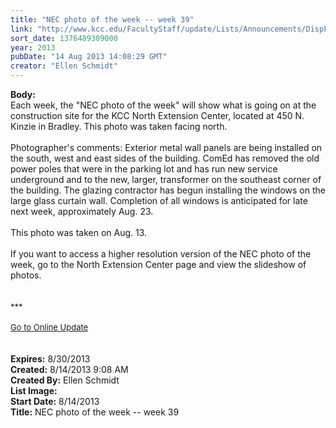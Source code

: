 ```yaml
---
title: "NEC photo of the week -- week 39"
link: "http://www.kcc.edu/FacultyStaff/update/Lists/Announcements/DispForm.aspx?ID=1197"
sort_date: 1376489309000
year: 2013
pubDate: "14 Aug 2013 14:08:29 GMT"
creator: "Ellen Schmidt"
---
```


<div><b>Body:</b> <div class="ExternalClass555CD0193B6A4AD4AEDE63C28A84AF39"><div>Each week, the &quot;NEC photo of the week&quot; will show what is going on at the construction site for the KCC North Extension Center, located at 450 N. Kinzie in Bradley. This photo was taken facing north.<br /> <br />Photographer's comments: Exterior metal wall panels are being installed on the south, west and east sides of the building. ComEd has removed the old power poles that were in the parking lot and has run new service underground and to the new, larger, transformer on the southeast corner of the building. The glazing contractor has begun installing the windows on the large glass curtain wall. Completion of all windows is anticipated for late next week, approximately Aug. 23.</div>
<div> <br />This photo was taken on Aug. 13.<br /> <br />If you want to access a higher resolution version of the NEC photo of the week, go to the North Extension Center page and view the slideshow of photos. </div>
<div> </div>
<div>
<div><br />
<div></div>
<div>
<div>
<div></div>
<div><font size="2">***</font></div>
<div><font size="2"></font> </div>
<div><font size="2"></font></div>
<div><font size="2"></font></div>
<div><font size="2"></font></div>
<div><font size="2"></font></div>
<div><font size="2"></font></div>
<div><font size="2"><a href="/FacultyStaff/update/Pages/dailyupdate.aspx">Go to Online Update</a></font></div>
<div><font size="2"></font></div><br /> <br /></div></div></div></div></div></div>
<div><b>Expires:</b> 8/30/2013</div>
<div><b>Created:</b> 8/14/2013 9:08 AM</div>
<div><b>Created By:</b> Ellen Schmidt</div>
<div><b>List Image:</b> <a href="http://www.kcc.edu/SiteCollectionImages/NEC-2013-08-13.JPG"></a></div>
<div><b>Start Date:</b> 8/14/2013</div>
<div><b>Title:</b> NEC photo of the week -- week 39</div>
